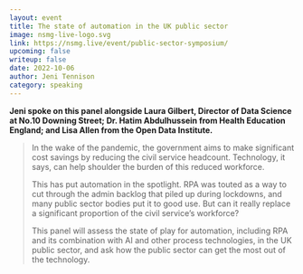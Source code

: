 ```yaml
---
layout: event
title: The state of automation in the UK public sector
image: nsmg-live-logo.svg
link: https://nsmg.live/event/public-sector-symposium/
upcoming: false
writeup: false
date: 2022-10-06
author: Jeni Tennison
category: speaking
---
```

**Jeni spoke on this panel alongside Laura Gilbert, Director of Data Science at No.10 Downing Street; Dr. Hatim Abdulhussein from Health Education England; and Lisa Allen from the Open Data Institute.**

> In the wake of the pandemic, the government aims to make significant cost savings by reducing the civil service headcount. Technology, it says, can help shoulder the burden of this reduced workforce.
>
> This has put automation in the spotlight. RPA was touted as a way to cut through the admin backlog that piled up during lockdowns, and many public sector bodies put it to good use. But can it really replace a significant proportion of the civil service’s workforce?
>
> This panel will assess the state of play for automation, including RPA and its combination with AI and other process technologies, in the UK public sector, and ask how the public sector can get the most out of the technology.

<!--more-->
